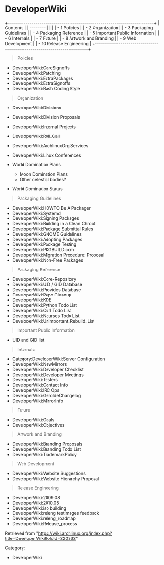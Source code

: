DeveloperWiki
=============

+--------------------------------------------------------------------------+
| Contents                                                                 |
| --------                                                                 |
|                                                                          |
| -   1 Policies                                                           |
| -   2 Organization                                                       |
| -   3 Packaging Guidelines                                               |
| -   4 Packaging Reference                                                |
| -   5 Important Public Information                                       |
| -   6 Internals                                                          |
| -   7 Future                                                             |
| -   8 Artwork and Branding                                               |
| -   9 Web Development                                                    |
| -   10 Release Engineering                                               |
+--------------------------------------------------------------------------+

> Policies

-   DeveloperWiki:CoreSignoffs
-   DeveloperWiki:Patching
-   DeveloperWiki:ExtraPackages
-   DeveloperWiki:ExtraSignoffs
-   DeveloperWiki:Bash Coding Style

> Organization

-   DeveloperWiki:Divisions
-   DeveloperWiki:Division Proposals
-   DeveloperWiki:Internal Projects
-   DeveloperWiki:Roll_Call
-   DeveloperWiki:ArchlinuxOrg Services
-   DeveloperWiki:Linux Conferences
-   World Domination Plans
    -   Moon Domination Plans
    -   Other celestial bodies?

-   World Domination Status

> Packaging Guidelines

-   DeveloperWiki:HOWTO Be A Packager
-   DeveloperWiki:Systemd
-   DeveloperWiki:Signing Packages
-   DeveloperWiki:Building in a Clean Chroot
-   DeveloperWiki:Package Submittal Rules
-   DeveloperWiki:GNOME Guidelines
-   DeveloperWiki:Adopting Packages
-   DeveloperWiki:Package Testing
-   DeveloperWiki:PKGBUILD.com
-   DeveloperWiki:Migration Procedure: Proposal
-   DeveloperWiki:Non-Free Packages

> Packaging Reference

-   DeveloperWiki:Core-Repository
-   DeveloperWiki:UID / GID Database
-   DeveloperWiki:Provides Database
-   DeveloperWiki:Repo Cleanup
-   DeveloperWiki:KDE
-   DeveloperWiki:Python Todo List
-   DeveloperWiki:Curl Todo List
-   DeveloperWiki:Ncurses Todo List
-   DeveloperWiki:Unimportant_Rebuild_List

> Important Public Information

-   UID and GID list

> Internals

-   Category:DeveloperWiki:Server Configuration
-   DeveloperWiki:NewMirrors
-   DeveloperWiki:Developer Checklist
-   DeveloperWiki:Developer Meetings
-   DeveloperWiki:Testers
-   DeveloperWiki:Contact Info
-   DeveloperWiki:IRC Ops
-   DeveloperWiki:GeroldeChangelog
-   DeveloperWiki:MirrorInfo

> Future

-   DeveloperWiki:Goals
-   DeveloperWiki:Objectives

> Artwork and Branding

-   DeveloperWiki:Branding Proposals
-   DeveloperWiki:Branding Todo List
-   DeveloperWiki:TrademarkPolicy

> Web Development

-   DeveloperWiki:Website Suggestions
-   DeveloperWiki:Website Hierarchy Proposal

> Release Engineering

-   DeveloperWiki:2009.08
-   DeveloperWiki:2010.05
-   DeveloperWiki:iso building
-   DeveloperWiki:releng testimages feedback
-   DeveloperWiki:releng_roadmap
-   DeveloperWiki:Release_process

Retrieved from
"https://wiki.archlinux.org/index.php?title=DeveloperWiki&oldid=220282"

Category:

-   DeveloperWiki

